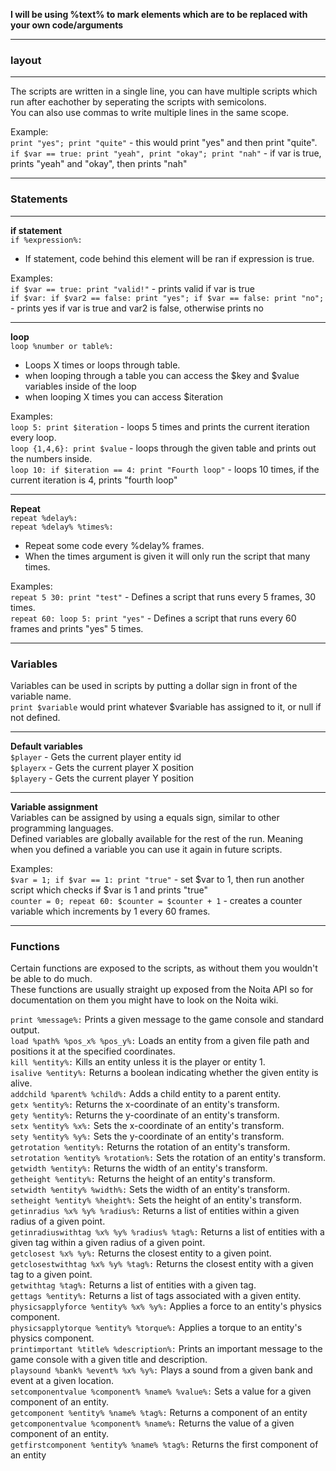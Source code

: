 **I will be using %text% to mark elements which are to be replaced with your own code/arguments**
***
### **layout**
***
The scripts are written in a single line, you can have multiple scripts which run after eachother by seperating the scripts with semicolons.  
You can also use commas to write multiple lines in the same scope.

Example:  
`print "yes"; print "quite"` - this would print "yes" and then print "quite".  
`if $var == true: print "yeah", print "okay"; print "nah"` - if var is true, prints "yeah" and "okay", then prints "nah"
***
### **Statements**
***
**if statement**  
`if %expression%:` 
- If statement, code behind this element will be ran if expression is true.  

Examples:  
`if $var == true: print "valid!"` - prints valid if var is true  
`if $var: if $var2 == false: print "yes"; if $var == false: print "no";` - prints yes if var is true and var2 is false, otherwise prints no

***
**loop**  
`loop %number or table%:`  
- Loops X times or loops through table.
- when looping through a table you can access the $key and $value variables inside of the loop
- when looping X times you can access $iteration

Examples:  
`loop 5: print $iteration` - loops 5 times and prints the current iteration every loop.  
`loop {1,4,6}: print $value` - loops through the given table and prints out the numbers inside.  
`loop 10: if $iteration == 4: print "Fourth loop"` - loops 10 times, if the current iteration is 4, prints "fourth loop"

***
**Repeat**  
`repeat %delay%:`  
`repeat %delay% %times%:`  
- Repeat some code every %delay% frames.
- When the times argument is given it will only run the script that many times.

Examples:  
`repeat 5 30: print "test"` - Defines a script that runs every 5 frames, 30 times.  
`repeat 60: loop 5: print "yes"` - Defines a script that runs every 60 frames and prints "yes" 5 times.
***
### **Variables**
Variables can be used in scripts by putting a dollar sign in front of the variable name.  
`print $variable` would print whatever $variable has assigned to it, or null if not defined.
***
**Default variables**  
`$player` - Gets the current player entity id  
`$playerx` - Gets the current player X position  
`$playery` - Gets the current player Y position  
***
**Variable assignment**  
Variables can be assigned by using a equals sign, similar to other programming languages.  
Defined variables are globally available for the rest of the run. 
Meaning when you defined a variable you can use it again in future scripts.

Examples:  
`$var = 1; if $var == 1: print "true"` - set $var to 1, then run another script which checks if $var is 1 and prints "true"  
`counter = 0; repeat 60: $counter = $counter + 1` - creates a counter variable which increments by 1 every 60 frames.
***
### **Functions** 
Certain functions are exposed to the scripts, as without them you wouldn't be able to do much.  
These functions are usually straight up exposed from the Noita API so for documentation on them you might have to look on the Noita wiki.

`print %message%:` Prints a given message to the game console and standard output.  
`load %path% %pos_x% %pos_y%:` Loads an entity from a given file path and positions it at the specified coordinates.  
`kill %entity%:` Kills an entity unless it is the player or entity 1.  
`isalive %entity%:` Returns a boolean indicating whether the given entity is alive.  
`addchild %parent% %child%:` Adds a child entity to a parent entity.  
`getx %entity%:` Returns the x-coordinate of an entity's transform.  
`gety %entity%:` Returns the y-coordinate of an entity's transform.  
`setx %entity% %x%:` Sets the x-coordinate of an entity's transform.  
`sety %entity% %y%:` Sets the y-coordinate of an entity's transform.  
`getrotation %entity%:` Returns the rotation of an entity's transform.  
`setrotation %entity% %rotation%:` Sets the rotation of an entity's transform.  
`getwidth %entity%:` Returns the width of an entity's transform.  
`getheight %entity%:` Returns the height of an entity's transform.  
`setwidth %entity% %width%:` Sets the width of an entity's transform.  
`setheight %entity% %height%:` Sets the height of an entity's transform.  
`getinradius %x% %y% %radius%:` Returns a list of entities within a given radius of a given point.  
`getinradiuswithtag %x% %y% %radius% %tag%:` Returns a list of entities with a given tag within a given radius of a given point.  
`getclosest %x% %y%:` Returns the closest entity to a given point.  
`getclosestwithtag %x% %y% %tag%:` Returns the closest entity with a given tag to a given point.  
`getwithtag %tag%:` Returns a list of entities with a given tag.  
`gettags %entity%:` Returns a list of tags associated with a given entity.  
`physicsapplyforce %entity% %x% %y%:` Applies a force to an entity's physics component.  
`physicsapplytorque %entity% %torque%:` Applies a torque to an entity's physics component.  
`printimportant %title% %description%:` Prints an important message to the game console with a given title and description.  
`playsound %bank% %event% %x% %y%:` Plays a sound from a given bank and event at a given location.  
`setcomponentvalue %component% %name% %value%:` Sets a value for a given component of an entity.  
`getcomponent %entity% %name% %tag%:` Returns a component of an entity  
`getcomponentvalue %component% %name%:` Returns the value of a given component of an entity.  
`getfirstcomponent %entity% %name% %tag%:` Returns the first component of an entity  
